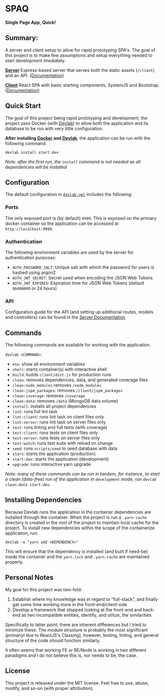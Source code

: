 # SPAQ
**Single Page App, Quick!**

## Summary:

A server and client setup to allow for rapid prototyping SPA's. The goal of this project is to make few assumptions and setup everything needed to start development imediately.

**[Server](/server/README.md)** Express-based server that serves both the static assets (`/client`) and an API. ([Documentation](/server/README.md))

**[Client](/client/README.md)** React SPA with basic starting components, SystemJS and Bootstrap. ([Documentation](/client/README.md))

## Quick Start

The goal of this project being rapid prototyping and development, the project uses Docker (with [Devlab](https://github.com/TechnologyAdvice/DevLab)) to allow both the application and its database to be run with very little configuration.

**After installing [Docker](https://docs.docker.com/engine/installation/) and [Devlab](https://github.com/TechnologyAdvice/DevLab)**, the application can be run with the following command:

```
devlab install start:dev
```

_Note: after the first run, the `install` command is not needed as all dependencies will be installed_

## Configuration

The default configuration in [`devlab.yml`](devlab.yml) includes the following:

### Ports

The only exposed port is (by default) `9999`. This is exposed on the primary docker container so the application can be accessed at `http://localhost:9999`.

### Authentication

The following environment variables are used by the server for authentication purposes:

* `AUTH_PASSWORD_SALT`: Unique salt with which the password for users is hashed using argon2
* `AUTH_JWT_SECRET`: Secret used when encoding the JSON Web Tokens
* `AUTH_JWT_EXPIRES`: Expiration time for JSON Web Tokens (default `86400000` or 24 hours)

### API

Configuration guide for the API (and setting up additional routes, models and controllers) can be found in the [Server Documentation](/server/README.md)

## Commands

The following commands are available for working with the application.

`devlab <COMMAND>`:

  * `env`: show all environment variables
  * `shell`: starts container(s) with interactive shell
  * `build`: builds `client/dist.js` for production runs
  * `clean`: removes dependencies, data, and generated coverage files
  * `clean:node_modules` removes `/node_modules`
  * `clean:jspm_packages`: removes `/client/jspm_packages`
  * `clean:coverage`: removes `/coverage`
  * `clean:data`: removes `/data` (MongoDB data volume)
  * `install`: installs all project dependencies
  * `lint`: runs full lint task
  * `lint:client`: runs lint task on client files only
  * `lint:server`: runs lint task on server files only
  * `test`: runs linting and full tests (with coverage)
  * `test:client`: runs tests on client files only
  * `test:server`: runs tests on server files only
  * `test:watch`: runs test suite with reload on change
  * `seed`: runs `scripts/seed` to seed database with data
  * `start`: starts the application (production)
  * `start:dev`: starts the application (development)
  * `upgrade`: runs interactive yarn upgrade

_Note: many of these commands can be run in tandem, for instance, to start a clean (data-free) run of the application in `development` mode, run `devlab clean:data start:dev`._

## Installing Dependencies

Because Devlab runs the application in the container dependencies are installed through the container. When the project is run a `.yarn-cache` directory is created in the root of the project to maintain local cache for the project. To install new dependencies within the scope of the containerize application, run:

```
devlab -e "yarn add <DEPENDENCY>"
```

This will ensure that the dependency is installed (and built if need-be) inside the container and the `yarn.lock` and `.yarn-cache` are maintained properly.

## Personal Notes

My goal for this project was two-fold:

1. Establish where my knowledge was in regard to "full-stack", and finally get some time working more in the front-end/client-side
2. Develop a framework that stopped looking at the front-end and back-end as two incompatible entities, identify, and utilize, the similarities

Specifically to latter point; there are inherent differences but I tried to minimize these. The module structure is probably the most significant (primariyl due to ReactJS's Classing), however, testing, linting, and general structure of the code _should_ function similarly.

It often seems that working FE or BE/Node is working in two different paradigms and I do not believe this is, nor needs to be, the case.

## License

This project is released under the MIT license. Feel free to use, abuse, modify, and so-on (with proper attribution).
